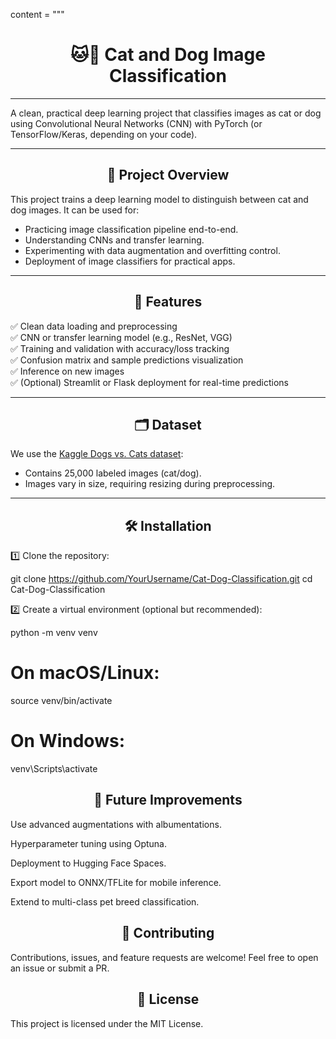 content = """<h1 align="center">🐱🐶 Cat and Dog Image Classification</h1>

---

A clean, practical deep learning project that classifies images as cat or dog using Convolutional Neural Networks (CNN) with PyTorch (or TensorFlow/Keras, depending on your code).

---

<h2 align="center">📌 Project Overview</h2>

This project trains a deep learning model to distinguish between cat and dog images. It can be used for:

- Practicing image classification pipeline end-to-end.
- Understanding CNNs and transfer learning.
- Experimenting with data augmentation and overfitting control.
- Deployment of image classifiers for practical apps.

---

<h2 align="center">🚀 Features</h2>

✅ Clean data loading and preprocessing  
✅ CNN or transfer learning model (e.g., ResNet, VGG)  
✅ Training and validation with accuracy/loss tracking  
✅ Confusion matrix and sample predictions visualization  
✅ Inference on new images  
✅ (Optional) Streamlit or Flask deployment for real-time predictions

---

<h2 align="center">🗂️ Dataset</h2>

We use the [Kaggle Dogs vs. Cats dataset](https://www.kaggle.com/c/dogs-vs-cats):

- Contains 25,000 labeled images (cat/dog).
- Images vary in size, requiring resizing during preprocessing.

---

<h2 align="center">🛠️ Installation</h2>

1️⃣ Clone the repository:

git clone https://github.com/YourUsername/Cat-Dog-Classification.git
cd Cat-Dog-Classification

2️⃣ Create a virtual environment (optional but recommended):


python -m venv venv

# On macOS/Linux:
source venv/bin/activate

# On Windows:
venv\\Scripts\\activate

<h2 align="center">🧠 Future Improvements</h2>
Use advanced augmentations with albumentations.

Hyperparameter tuning using Optuna.

Deployment to Hugging Face Spaces.

Export model to ONNX/TFLite for mobile inference.

Extend to multi-class pet breed classification.

<h2 align="center">🤝 Contributing</h2>
Contributions, issues, and feature requests are welcome!
Feel free to open an issue or submit a PR.

<h2 align="center">📜 License</h2>
This project is licensed under the MIT License.


